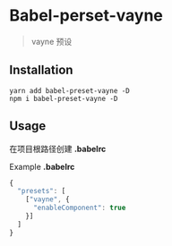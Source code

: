 # Babel-perset-vayne
> vayne 预设

## Installation

```
yarn add babel-preset-vayne -D
npm i babel-preset-vayne -D
```

## Usage

在项目根路径创建 __.babelrc__

Example __.babelrc__

``` js
{
  "presets": [
    ["vayne", {
      "enableComponent": true
    }]
  ]
}
```
